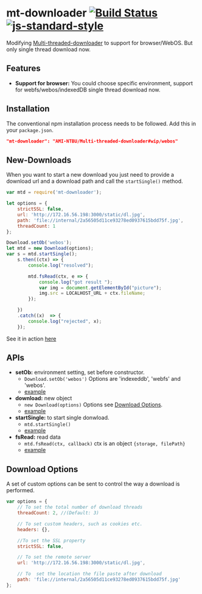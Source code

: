 # mt-downloader [![Build Status](https://travis-ci.org/tusharmath/Multi-threaded-downloader.png?branch=master)](https://travis-ci.org/tusharmath/Multi-threaded-downloader) [![js-standard-style](https://cdn.rawgit.com/feross/standard/master/badge.svg)](https://github.com/feross/standard)

Modifying [Multi-threaded-downloader](https://github.com/tusharmath/Multi-threaded-downloader) to support for browser/WebOS. But only single thread download now.


## Features
 - **Support for browser:** You could choose specific environment, support for webfs/webos/indexedDB single thread download now.

## Installation

The conventional npm installation process needs to be followed. Add this in your `package.json`.

```json
"mt-downloader": "AMI-NTBU/Multi-threaded-downloader#wip/webos"
```

## New-Downloads
When you want to start a new download you just need to provide a download url and a download path and call the ```startSingle()``` method.

```javascript
var mtd = require('mt-downloader');

let options = {
    strictSSL: false,
    url: 'http://172.16.56.198:3000/static/dl.jpg',
    path: 'file://internal/2a56505d11ce93278ed0937615bdd75f.jpg',
    threadCount: 1
};

Download.setOb('webos');
let mtd = new Download(options);
var s = mtd.startSingle();
    s.then((ctx) => {
        console.log("resolved");

        mtd.fsRead(ctx, e => {
            console.log("got result ");
            var img = document.getElementById("picture");
            img.src = LOCALHOST_URL + ctx.fileName;
        });

    })
    .catch((x)  => {
        console.log("rejected", x);
    });
```

See it in action [here](https://github.com/AMI-NTBU/Multi-threaded-downloader/tree/wip/indexedDB/demo/webpackDl)

## APIs

 - **setOb:** environment setting, set before constructor.
    - `Download.setOb('webos')` Options are 'indexeddb', 'webfs' and 'webos'.
    - [example](https://github.com/AMI-NTBU/Multi-threaded-downloader/blob/wip/webos/demo/webpackDl/entry.js#L19)
 - **download:** new object
    - `new Download(options)` Options see  [Download Options](https://github.com/AMI-NTBU/Multi-threaded-downloader/tree/wip/webos#download-options).
    - [example](https://github.com/AMI-NTBU/Multi-threaded-downloader/blob/wip/webos/demo/webpackDl/entry.js#L24)
 - **startSingle:** to start single donwload.
    - `mtd.startSingle()`
    - [example](https://github.com/AMI-NTBU/Multi-threaded-downloader/blob/wip/webos/demo/webpackDl/entry.js#L25)
 - **fsRead:** read data
    - `mtd.fsRead(ctx, callback)` ctx is an object `{storage, filePath}`
    - [example](https://github.com/AMI-NTBU/Multi-threaded-downloader/blob/wip/webos/demo/webpackDl/entry.js#L31)

## Download Options
A set of custom options can be sent to control the way a download is performed.

```javascript
var options = {
    // To set the total number of download threads
    threadCount: 2, //(Default: 3)

    // To set custom headers, such as cookies etc.
    headers: {},

    //To set the SSL property
    strictSSL: false,

    // To set the remote server
    url: 'http://172.16.56.198:3000/static/dl.jpg',

    // To  set the location the file paste after download
    path: 'file://internal/2a56505d11ce93278ed0937615bdd75f.jpg'
};
```
